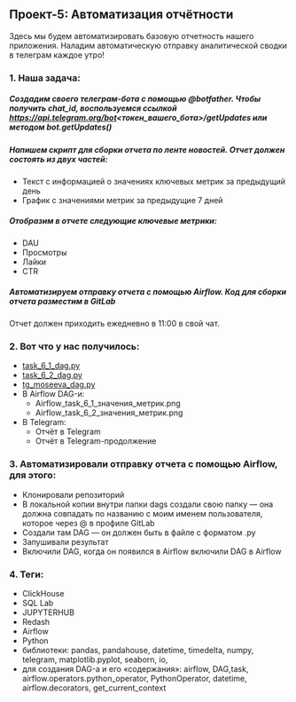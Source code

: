## Проект-5: Автоматизация отчётности  

Здесь мы будем автоматизировать базовую отчетность нашего приложения.  Наладим автоматическую отправку аналитической сводки в телеграм каждое утро!  

### 1. Наша задача:  


##### Создадим своего телеграм-бота с помощью @botfather. Чтобы получить chat_id, воспользуемся ссылкой https://api.telegram.org/bot<токен_вашего_бота>/getUpdates  или методом bot.getUpdates()  


##### Напишем скрипт для сборки отчета по ленте новостей. Отчет должен состоять из двух частей:  

- Текст с информацией о значениях ключевых метрик за предыдущий день  
- График с значениями метрик за предыдущие 7 дней 


##### Отобразим в отчете следующие ключевые метрики:  

- DAU  
- Просмотры  
- Лайки  
- CTR  


##### Автоматизируем отправку отчета с помощью Airflow. Код для сборки отчета разместим в GitLab

Отчет должен приходить ежедневно в 11:00 в свой чат.


### 2. Вот что у нас получилось:

- [task_6_1_dag.py](https://github.com/moseevaevgeniya/Project_in_Karpov.courses/blob/6b41964c50d740effeeca5aba723904f84cac519/5.%D0%9F%D1%80%D0%BE%D0%B5%D0%BA%D1%82:%20%D0%90%D0%B2%D1%82%D0%BE%D0%BC%D0%B0%D1%82%D0%B8%D0%B7%D0%B0%D1%86%D0%B8%D1%8F%20%D0%BE%D1%82%D1%87%D1%91%D1%82%D0%BD%D0%BE%D1%81%D1%82%D0%B8/task6_1_dag__1___1_.py)  
- [task_6_2_dag.py](https://github.com/moseevaevgeniya/Project_in_Karpov.courses/blob/68a965c072e7a6ff2db329be80d96fcd730ab4c8/5.%D0%9F%D1%80%D0%BE%D0%B5%D0%BA%D1%82:%20%D0%90%D0%B2%D1%82%D0%BE%D0%BC%D0%B0%D1%82%D0%B8%D0%B7%D0%B0%D1%86%D0%B8%D1%8F%20%D0%BE%D1%82%D1%87%D1%91%D1%82%D0%BD%D0%BE%D1%81%D1%82%D0%B8/task_6_2_dag__1___1_.py)  
- [tg_moseeva_dag.py](https://github.com/moseevaevgeniya/Project_in_Karpov.courses/blob/e62a7efa682b4e5a168ebf26f08b6b46ac8f5af4/5.%D0%9F%D1%80%D0%BE%D0%B5%D0%BA%D1%82:%20%D0%90%D0%B2%D1%82%D0%BE%D0%BC%D0%B0%D1%82%D0%B8%D0%B7%D0%B0%D1%86%D0%B8%D1%8F%20%D0%BE%D1%82%D1%87%D1%91%D1%82%D0%BD%D0%BE%D1%81%D1%82%D0%B8/tg_moseeva_dag__1_.py)  
- В Airflow DAG-и:  
  - Airflow_task_6_1_значения_метрик.png  
  - Airflow_task_6_2_значения_метрик.png  
- В Telegram:  
  - Отчёт в Telegram  
  - Отчёт в Telegram-продолжение  


### 3. Автоматизировали отправку отчета с помощью Airflow, для этого:

- Клонировали репозиторий  
- В локальной копии внутри папки dags создали свою папку — она должна совпадать по названию с моим именем пользователя, которое через @ в профиле GitLab  
- Создали там DAG — он должен быть в файле с форматом .py  
- Запушивали результат  
- Включили DAG, когда он появился в Airflow включили DAG в Airflow  


### 4. Теги:

- ClickHouse  
- SQL Lab  
- JUPYTERHUB  
- Redash  
- Airflow  
- Python  
- библиотеки: pandas, pandahouse, datetime, timedelta, numpy, telegram, matplotlib.pyplot, seaborn, io,  
- для создания DAG-а и его «содержания»: airflow, DAG,task,  airflow.operators.python_operator, PythonOperator, datetime, airflow.decorators, get_current_context  
